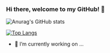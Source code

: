 ### Hi there, welcome to my GitHub! 👋

![Anurag's GitHub stats](https://github-readme-stats.vercel.app/api?username=DoctorZulu&show_icons=true&theme=radical)

[![Top Langs](https://github-readme-stats.vercel.app/api/top-langs/?username=DoctorZulu&layout=compact&theme=radical)](https://github.com/anuraghazra/github-readme-stats)

- 🔭 I’m currently working on ...

<!--
**DoctorZulu/DoctorZulu** is a ✨ _special_ ✨ repository because its `README.md` (this file) appears on your GitHub profile.

Here are some ideas to get you started:

- 🔭 I’m currently working on ...
- 🌱 I’m currently learning ...
- 👯 I’m looking to collaborate on ...
- 🤔 I’m looking for help with ...
- 💬 Ask me about ...
- 📫 How to reach me: ...
- 😄 Pronouns: ...
- ⚡ Fun fact: ...
-->
